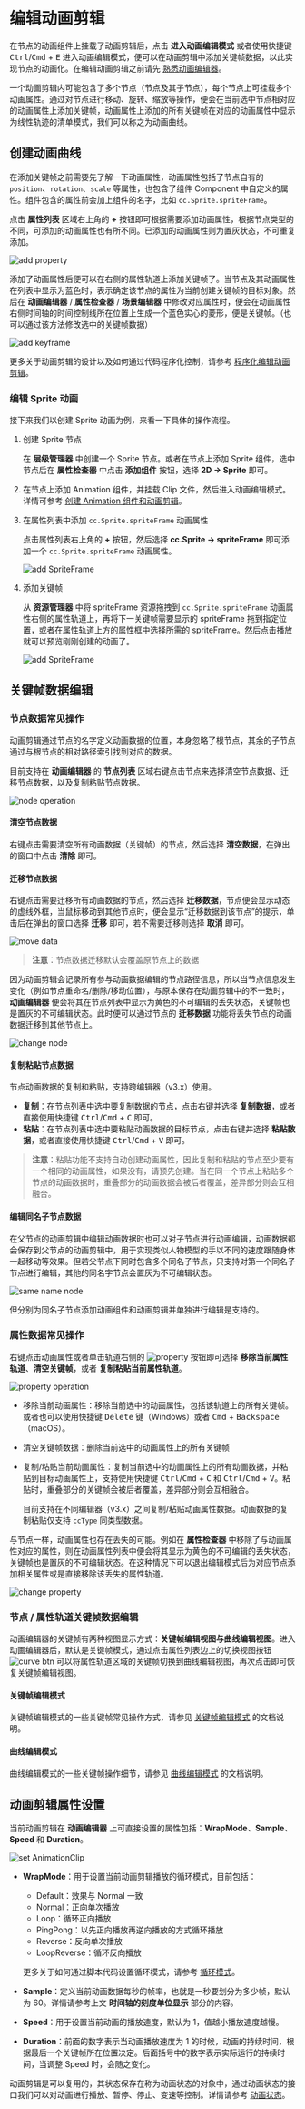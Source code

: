 # 编辑动画剪辑

在节点的动画组件上挂载了动画剪辑后，点击 **进入动画编辑模式** 或者使用快捷键 <kbd>Ctrl</kbd>/<kbd>Cmd</kbd> + <kbd>E</kbd> 进入动画编辑模式，便可以在动画剪辑中添加关键帧数据，以此实现节点的动画化。在编辑动画剪辑之前请先 [熟悉动画编辑器](animation-editor.md)。

一个动画剪辑内可能包含了多个节点（节点及其子节点），每个节点上可挂载多个动画属性。通过对节点进行移动、旋转、缩放等操作，便会在当前选中节点相对应的动画属性上添加关键帧，动画属性上添加的所有关键帧在对应的动画属性中显示为线性轨迹的清单模式，我们可以称之为动画曲线。

## 创建动画曲线

在添加关键帧之前需要先了解一下动画属性，动画属性包括了节点自有的 `position`、`rotation`、`scale` 等属性，也包含了组件 Component 中自定义的属性。组件包含的属性前会加上组件的名字，比如 `cc.Sprite.spriteFrame`。

点击 **属性列表** 区域右上角的 **+** 按钮即可根据需要添加动画属性，根据节点类型的不同，可添加的动画属性也有所不同。已添加的动画属性则为置灰状态，不可重复添加。

![add property](edit-animation-clip/add-property.png)

添加了动画属性后便可以在右侧的属性轨道上添加关键帧了。当节点及其动画属性在列表中显示为蓝色时，表示确定该节点的属性为当前创建关键帧的目标对象。然后在 **动画编辑器** / **属性检查器** / **场景编辑器** 中修改对应属性时，便会在动画属性右侧时间轴的时间控制线所在位置上生成一个蓝色实心的菱形，便是关键帧。（也可以通过该方法修改选中的关键帧数据）

![add keyframe](edit-animation-clip/add-keyframe.gif)

更多关于动画剪辑的设计以及如何通过代码程序化控制，请参考 [程序化编辑动画剪辑](use-animation-curve.md)。

### 编辑 Sprite 动画

接下来我们以创建 Sprite 动画为例，来看一下具体的操作流程。

1. 创建 Sprite 节点

    在 **层级管理器** 中创建一个 Sprite 节点。或者在节点上添加 Sprite 组件，选中节点后在 **属性检查器** 中点击 **添加组件** 按钮，选择 **2D -> Sprite** 即可。

2. 在节点上添加 Animation 组件，并挂载 Clip 文件，然后进入动画编辑模式。详情可参考 [创建 Animation 组件和动画剪辑](animation-create.md)。

3. 在属性列表中添加 `cc.Sprite.spriteFrame` 动画属性

    点击属性列表右上角的 **+** 按钮，然后选择 **cc.Sprite -> spriteFrame** 即可添加一个 `cc.Sprite.spriteFrame` 动画属性。

    ![add SpriteFrame](edit-animation-clip/add-spriteframe.gif)

4. 添加关键帧

    从 **资源管理器** 中将 spriteFrame 资源拖拽到 `cc.Sprite.spriteFrame` 动画属性右侧的属性轨道上，再将下一关键帧需要显示的 spriteFrame 拖到指定位置，或者在属性轨道上方的属性框中选择所需的 spriteFrame。然后点击播放就可以预览刚刚创建的动画了。

    ![add SpriteFrame](edit-animation-clip/animation-sprite.gif)

## 关键帧数据编辑

### 节点数据常见操作

动画剪辑通过节点的名字定义动画数据的位置，本身忽略了根节点，其余的子节点通过与根节点的相对路径索引找到对应的数据。

目前支持在 **动画编辑器** 的 **节点列表** 区域右键点击节点来选择清空节点数据、迁移节点数据，以及复制粘贴节点数据。

![node operation](edit-animation-clip/node-operation.png)

#### 清空节点数据

右键点击需要清空所有动画数据（关键帧）的节点，然后选择 **清空数据**，在弹出的窗口中点击 **清除** 即可。

#### 迁移节点数据

右键点击需要迁移所有动画数据的节点，然后选择 **迁移数据**，节点便会显示动态的虚线外框，当鼠标移动到其他节点时，便会显示“迁移数据到该节点”的提示，单击后在弹出的窗口选择 **迁移** 即可，若不需要迁移则选择 **取消** 即可。

![move data](edit-animation-clip/move-data.png)

> **注意**：节点数据迁移默认会覆盖原节点上的数据

因为动画剪辑会记录所有参与动画数据编辑的节点路径信息，所以当节点信息发生变化（例如节点重命名/删除/移动位置），与原本保存在动画剪辑中的不一致时，**动画编辑器** 便会将其在节点列表中显示为黄色的不可编辑的丢失状态，关键帧也是置灰的不可编辑状态。此时便可以通过节点的 **迁移数据** 功能将丢失节点的动画数据迁移到其他节点上。

![change node](edit-animation-clip/change-node.png)

#### 复制粘贴节点数据

节点动画数据的复制和粘贴，支持跨编辑器（v3.x）使用。

- **复制**：在节点列表中选中要复制数据的节点，点击右键并选择 **复制数据**，或者直接使用快捷键 <kbd>Ctrl</kbd>/<kbd>Cmd</kbd> + <kbd>C</kbd> 即可。
- **粘贴**：在节点列表中选中要粘贴动画数据的目标节点，点击右键并选择 **粘贴数据**，或者直接使用快捷键 <kbd>Ctrl</kbd>/<kbd>Cmd</kbd> + <kbd>V</kbd> 即可。

> **注意**：粘贴功能不支持自动创建动画属性，因此复制和粘贴的节点至少要有一个相同的动画属性，如果没有，请预先创建。当在同一个节点上粘贴多个节点的动画数据时，重叠部分的动画数据会被后者覆盖，差异部分则会互相融合。

#### 编辑同名子节点数据

在父节点的动画剪辑中编辑动画数据时也可以对子节点进行动画编辑，动画数据都会保存到父节点的动画剪辑中，用于实现类似人物模型的手以不同的速度跟随身体一起移动等效果。但若父节点下同时包含多个同名子节点，只支持对第一个同名子节点进行编辑，其他的同名字节点会置灰为不可编辑状态。

![same name node](edit-animation-clip/same-name-node.png)

但分别为同名子节点添加动画组件和动画剪辑并单独进行编辑是支持的。

### 属性数据常见操作

右键点击动画属性或者单击轨道右侧的 ![property](edit-animation-clip/set-pro.png) 按钮即可选择 **移除当前属性轨道**、**清空关键帧**，或者 **复制粘贴当前属性轨道**。

![property operation](edit-animation-clip/pro-operation.png)

- 移除当前动画属性：移除当前选中的动画属性，包括该轨道上的所有关键帧。或者也可以使用快捷键 <kbd>Delete</kbd> 键（Windows）或者 <kbd>Cmd</kbd> + <kbd>Backspace</kbd>（macOS）。

- 清空关键帧数据：删除当前选中的动画属性上的所有关键帧

- 复制/粘贴当前动画属性：复制当前选中的动画属性上的所有动画数据，并粘贴到目标动画属性上，支持使用快捷键 <kbd>Ctrl</kbd>/<kbd>Cmd</kbd> + <kbd>C</kbd> 和 <kbd>Ctrl</kbd>/<kbd>Cmd</kbd> + <kbd>V</kbd>。粘贴时，重叠部分的关键帧会被后者覆盖，差异部分则会互相融合。

  目前支持在不同编辑器（v3.x）之间复制/粘贴动画属性数据。动画数据的复制粘贴仅支持 `ccType` 同类型数据。

与节点一样，动画属性也存在丢失的可能。例如在 **属性检查器** 中移除了与动画属性对应的属性，则在动画属性列表中便会将其显示为黄色的不可编辑的丢失状态，关键帧也是置灰的不可编辑状态。在这种情况下可以退出编辑模式后为对应节点添加相关属性或是直接移除该丢失的属性轨道。

  ![change property](edit-animation-clip/change-pro.png)

### 节点 / 属性轨道关键帧数据编辑

动画编辑器的关键帧有两种视图显示方式：**关键帧编辑视图与曲线编辑视图**。进入动画编辑器后，默认是关键帧模式，通过点击属性列表边上的切换视图按钮 ![curve btn](animation-curve/curve-btn.png) 可以将属性轨道区域的关键帧切换到曲线编辑视图，再次点击即可恢复关键帧编辑视图。

#### 关键帧编辑模式

关键帧编辑模式的一些关键帧常见操作方式，请参见 [关键帧编辑模式](./animation-keyFrames.md) 的文档说明。

#### 曲线编辑模式

曲线编辑模式的一些关键帧操作细节，请参见 [曲线编辑模式](./animation-curve.md) 的文档说明。

## 动画剪辑属性设置

当前动画剪辑在 **动画编辑器** 上可直接设置的属性包括：**WrapMode**、**Sample**、**Speed** 和 **Duration**。

![set AnimationClip](edit-animation-clip/set-animation-clip.png)

- **WrapMode**：用于设置当前动画剪辑播放的循环模式，目前包括：
    - Default：效果与 Normal 一致
    - Normal：正向单次播放
    - Loop：循环正向播放
    - PingPong：以先正向播放再逆向播放的方式循环播放
    - Reverse：反向单次播放
    - LoopReverse：循环反向播放

    更多关于如何通过脚本代码设置循环模式，请参考 [循环模式](use-animation-curve.md#%E5%BE%AA%E7%8E%AF%E6%A8%A1%E5%BC%8F)。

- **Sample**：定义当前动画数据每秒的帧率，也就是一秒要划分为多少帧，默认为 60。详情请参考上文 **时间轴的刻度单位显示** 部分的内容。

- **Speed**：用于设置当前动画的播放速度，默认为 1，值越小播放速度越慢。

- **Duration**：前面的数字表示当动画播放速度为 1 的时候，动画的持续时间，根据最后一个关键帧所在位置决定。后面括号中的数字表示实际运行的持续时间，当调整 Speed 时，会随之变化。

动画剪辑是可以复用的，其状态保存在称为动画状态的对象中，通过动画状态的接口我们可以对动画进行播放、暂停、停止、变速等控制。详情请参考 [动画状态](animation-state.md)。
